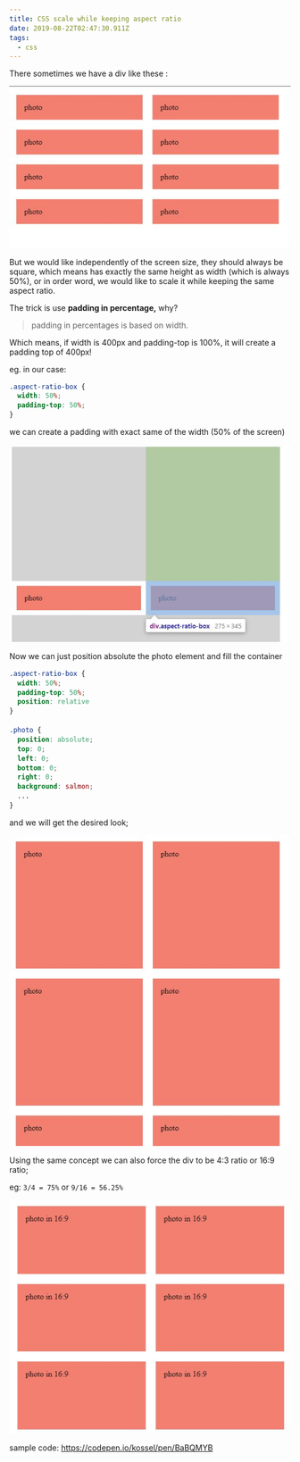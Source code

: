 ```yaml
---
title: CSS scale while keeping aspect ratio
date: 2019-08-22T02:47:30.911Z
tags:
  - css
---
```

There sometimes we have a div like these :

![](/static/images/uploads/cafdsfdsdpture.jpg "divs")

But we would like independently of the screen size, they should always be square, which means has exactly the same height as width (which is always 50%), or in order word, we would like to scale it while keeping the same aspect ratio.

The trick is use **padding in percentage,** why?

> padding in percentages is based on width.

Which means, if width is 400px and padding-top is 100%, it will create a padding top of 400px!

eg. in our case:

```css
.aspect-ratio-box {
  width: 50%;
  padding-top: 50%;
}
```

we can create a padding with exact same of the width (50% of the screen)

![](/static/images/uploads/captfgbvccbcvure.jpg "50% padding")

Now we can just position absolute the photo element and fill the container

```css
.aspect-ratio-box {
  width: 50%;
  padding-top: 50%;
  position: relative
}

.photo {
  position: absolute;
  top: 0;
  left: 0;
  bottom: 0;
  right: 0;
  background: salmon;
  ...
}
```

and we will get the desired look;

![](/static/images/uploads/cavcvxcvpture.jpg)

Using the same concept we can also force the div to be 4:3 ratio or 16:9 ratio;

eg: `3/4 = 75%` or  `9/16 = 56.25%`

![](/static/images/uploads/captufdsbvre.jpg)

sample code: <https://codepen.io/kossel/pen/BaBQMYB>
